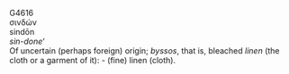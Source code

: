 <body>
  <p>G4616<br>  σινδών  <br> sindōn  <br><i>sin-done‘ </i><br>Of uncertain (perhaps foreign) origin; <i>byssos</i>, that is, bleached <i>linen</i> (the cloth or a garment of it): - (fine) linen (cloth).<br></p>
 </body>